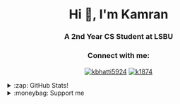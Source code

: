 <h1 align="center">Hi 👋, I'm Kamran</h1>
<h3 align="center">A 2nd Year CS Student at LSBU</h3>

<h3 align="center">Connect with me:</h3>
<p align="center">
<a
 href="https://linkedin.com/in/kbhatti5924" target="blank"><img 
align="center" 
src="https://img.shields.io/badge/LinkedIn-0077B5?style=for-the-badge&logo=linkedin&logoColor=white"
 alt="kbhatti5924" /></a>
<a 
href="https://www.hackerrank.com/k1874" target="blank"><img 
align="center" 
src="https://img.shields.io/badge/-Hackerrank-2EC866?style=for-the-badge&logo=HackerRank&logoColor=white"
 alt="k1874"/></a></p>
<details>
 <summary>:zap: GitHub Stats!</summary>
<!--START_SECTION:waka-->
📊 **This Week I Spent My Time On** 

```text
⌚︎ Time Zone: Europe/London

💬 Programming Languages: 
Python                   2 hrs 27 mins       ███████████░░░░░░░░░░░░░░   46.55% 
Other                    43 mins             ███░░░░░░░░░░░░░░░░░░░░░░   13.74% 
JavaScript               40 mins             ███░░░░░░░░░░░░░░░░░░░░░░   12.88% 
YAML                     30 mins             ██░░░░░░░░░░░░░░░░░░░░░░░   9.71% 
Markdown                 16 mins             █░░░░░░░░░░░░░░░░░░░░░░░░   5.24%

🔥 Editors: 
VS Code                  4 hrs 17 mins       ████████████████████░░░░░   80.97% 
Word                     43 mins             ███░░░░░░░░░░░░░░░░░░░░░░   13.56% 
Eclipse                  17 mins             █░░░░░░░░░░░░░░░░░░░░░░░░   5.47%

🐱‍💻 Projects: 
flappyai                 2 hrs 45 mins       █████████████░░░░░░░░░░░░   52.23% 
blog                     47 mins             ███░░░░░░░░░░░░░░░░░░░░░░   14.95% 
ghbot                    43 mins             ███░░░░░░░░░░░░░░░░░░░░░░   13.77% 
Unknown Project          43 mins             ███░░░░░░░░░░░░░░░░░░░░░░   13.56% 
Elevation                11 mins             █░░░░░░░░░░░░░░░░░░░░░░░░   3.5%

💻 Operating System: 
Windows                  5 hrs 17 mins       █████████████████████████   100.0%

```

**I Mostly Code in Python** 

```text
Python                   3 repos             ██████░░░░░░░░░░░░░░░░░░░   25.0% 
Java                     3 repos             ██████░░░░░░░░░░░░░░░░░░░   25.0% 
JavaScript               2 repos             ████░░░░░░░░░░░░░░░░░░░░░   16.67% 
Jupyter Notebook         1 repo              ██░░░░░░░░░░░░░░░░░░░░░░░   8.33% 
Shell                    1 repo              ██░░░░░░░░░░░░░░░░░░░░░░░   8.33%

```



 Last Updated on 20/08/2021
<!--END_SECTION:waka-->
</details>
<details>
<summary>:moneybag: Support me</summary>

[![ko-fi](https://www.ko-fi.com/img/githubbutton_sm.svg)](https://ko-fi.com/P5P12XM2D)

<noscript><a href="https://liberapay.com/k5924/donate"><img alt="Donate using Liberapay" src="https://liberapay.com/assets/widgets/donate.svg"></a></noscript>

<p><a href="https://www.buymeacoffee.com/k5924">
<img align="left" src="https://cdn.buymeacoffee.com/buttons/v2/default-yellow.png" height="50" width="210" alt="k5924" /></a></p><br><br>
</details>





